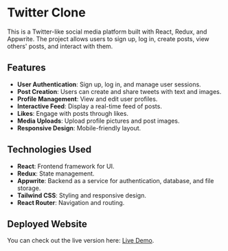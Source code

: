 # Twitter Clone
This is a Twitter-like social media platform built with React, Redux, and Appwrite. The project allows users to sign up, log in, create posts, view others' posts, and interact with them.

## Features

- **User Authentication**: Sign up, log in, and manage user sessions.
- **Post Creation**: Users can create and share tweets with text and images.
- **Profile Management**: View and edit user profiles.
- **Interactive Feed**: Display a real-time feed of posts.
- **Likes**: Engage with posts through likes.
- **Media Uploads**: Upload profile pictures and post images.
- **Responsive Design**: Mobile-friendly layout.

## Technologies Used

- **React**: Frontend framework for UI.
- **Redux**: State management.
- **Appwrite**: Backend as a service for authentication, database, and file storage.
- **Tailwind CSS**: Styling and responsive design.
- **React Router**: Navigation and routing.

## Deployed Website

You can check out the live version here: [Live Demo](https://social-media-platform-seven-orpin.vercel.app/).